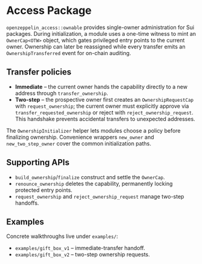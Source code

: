 # Access Package

`openzeppelin_access::ownable` provides single-owner administration for Sui packages. During initialization, a module uses a one-time witness to mint an `OwnerCap<OTW>` object, which gates privileged entry points to the current owner. Ownership can later be reassigned while every transfer emits an `OwnershipTransferred` event for on-chain auditing.

## Transfer policies

- **Immediate** – the current owner hands the capability directly to a new address through `transfer_ownership`.
- **Two-step** – the prospective owner first creates an `OwnershipRequestCap` with `request_ownership`; the current owner must explicitly approve via `transfer_requested_ownership` or reject with `reject_ownership_request`. This handshake prevents accidental transfers to unexpected addresses.

The `OwnershipInitializer` helper lets modules choose a policy before finalizing ownership. Convenience wrappers `new_owner` and `new_two_step_owner` cover the common initialization paths.

## Supporting APIs

- `build_ownership`/`finalize` construct and settle the `OwnerCap`.
- `renounce_ownership` deletes the capability, permanently locking protected entry points.
- `request_ownership` and `reject_ownership_request` manage two-step handoffs.

## Examples

Concrete walkthroughs live under `examples/`:

- `examples/gift_box_v1` – immediate-transfer handoff.
- `examples/gift_box_v2` – two-step ownership requests.
